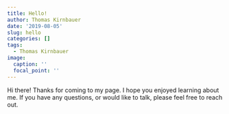 ```yaml
---
title: Hello!
author: Thomas Kirnbauer
date: '2019-08-05'
slug: hello
categories: []
tags:
  - Thomas Kirnbauer
image:
  caption: ''
  focal_point: ''
---
```


Hi there! Thanks for coming to my page. I hope you enjoyed learning about me. If you have any questions, or would like to talk, please feel free to reach out. 
